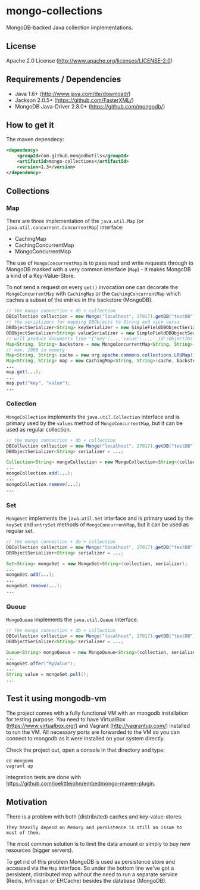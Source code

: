 # mongo-collections

MongoDB-backed Java collection implementations.

## License

Apache 2.0 License (http://www.apache.org/licenses/LICENSE-2.0)

## Requirements / Dependencies

* Java 1.6+ (http://www.java.com/de/download/)
* Jackson 2.0.5+ (https://github.com/FasterXML/)
* MongoDB Java-Driver 2.8.0+ (https://github.com/mongodb/)

## How to get it

The maven dependecy:

```xml
<dependency>
    <groupId>com.github.mongodbutils</groupId>
    <artifactId>mongo-collections</artifactId>
    <version>1.3</version>
</dependency>
```

## Collections

### Map

There are three implementation of the ``java.util.Map`` (or ``java.util.concurrent.ConcurrentMap``) interface:

* CachingMap
* CachingConcurrentMap
* MongoConcurrentMap

The use of ``MongoConcurrentMap`` is to pass read and write requests through to MongoDB masked with
a very common interface (``Map``) - it makes MongoDB a kind of a Key-Value-Store.

To not send a request on every ``get()`` invocation one can decorate the ``MongoConcurrentMap``
with ``CachingMap`` or the ``CachingConcurrentMap`` which caches a subset of the entries in the backstore (MongoDB).

```java
// the mongo connection + db + collection
DBCollection collection = new Mongo("localhost", 27017).getDB("testDB").getCollection("testCollection");
// the serializers for mapping DBObjects to String and vice versa
DBObjectSerializer<String> keySerializer = new SimpleFieldDBObjectSerializer<String>("key");
DBObjectSerializer<String> valueSerializer = new SimpleFieldDBObjectSerializer<String>("value");
// will produce documents like "{'key':...,'value':...,'_id':ObjectID(...)}"
Map<String, String> backstore = new MongoConcurrentMap<String, String>(collection, keySerializer, valueSerializer);
// max. 1000 in memory
Map<String, String> cache = new org.apache.commons.collections.LRUMap(1000);
Map<String, String> map = new CachingMap<String, String>(cache, backstore);
...
map.get(...);
...
map.put("key", "value");
...
```

### Collection

``MongoCollection`` implements the ``java.util.Collection`` interface and is primary used by the ``values`` method
of ``MongoConcurrentMap``, but it can be used as regular collection.

```java
// the mongo connection + db + collection
DBCollection collection = new Mongo("localhost", 27017).getDB("testDB").getCollection("testCollection");
DBObjectSerializer<String> serializer = ...;

Collection<String> mongoCollection = new MongoCollection<String>(collection, serializer);
...
mongoCollection.add(...);
...
mongoCollection.remove(...);
...
```

### Set

``MongoSet`` implements the ``java.util.Set`` interface and is primary used by the ``keySet`` and ``entrySet`` methods
of ``MongoConcurrentMap``, but it can be used as regular set.

```java
// the mongo connection + db + collection
DBCollection collection = new Mongo("localhost", 27017).getDB("testDB").getCollection("testCollection");
DBObjectSerializer<String> serializer = ...;

Set<String> mongoSet = new MongoSet<String>(collection, serializer);
...
mongoSet.add(...);
...
mongoSet.remove(...);
...
```

### Queue

``MongoQueue`` implements the ``java.util.Queue`` interface.

```java
// the mongo connection + db + collection
DBCollection collection = new Mongo("localhost", 27017).getDB("testDB").getCollection("testCollection");
DBObjectSerializer<String> serializer = ...;

Queue<String> mongoQueue = new MongoQueue<String>(collection, serializer);
...
mongoSet.offer("MyValue");
...
String value = mongoSet.poll();
...
```

## Test it using mongodb-vm

The project comes with a fully functional VM with an mongodb installation for testing purpose.
You need to have VirtualBox (https://www.virtualbox.org/) and Vagrant (http://vagrantup.com/) installed to run the VM.
All necessary ports are forwarded to the VM so you can connect to mongodb as it were installed on your system directly.

Check the project out, open a console in that directory and type:

```text
cd mongovm
vagrant up
```

Integration tests are done with https://github.com/joelittlejohn/embedmongo-maven-plugin.

## Motivation

There is a problem with both (distributed) caches and key-value-stores:

```text
They heavily depend on Memory and persistence is still an issue to most of them.
```

The most common solution is to limit the data amount or simply to buy new resources (bigger servers).

To get rid of this problem MongoDB is used as persistence store and accessed via the ``Map`` interface.
So under the bottom line we've got a persistent, distributed map without the need to run a separate
service (Redis, Infinispan or EHCache) besides the database (MongoDB).
